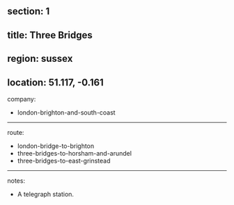 section: 1
----
title: Three Bridges
----
region: sussex
----
location: 51.117, -0.161
----
company:
- london-brighton-and-south-coast
----
route:
- london-bridge-to-brighton
- three-bridges-to-horsham-and-arundel
- three-bridges-to-east-grinstead
----
notes:
- A telegraph station.
